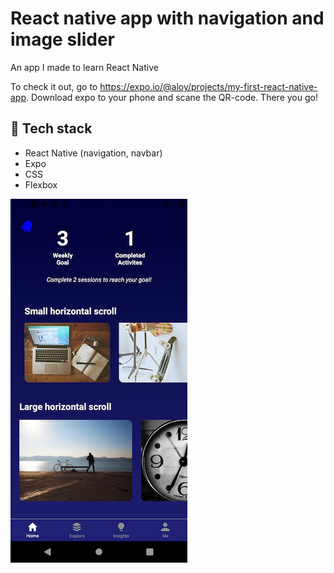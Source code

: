 # React native app with navigation and image slider

An app I made to learn React Native

To check it out, go to https://expo.io/@aloy/projects/my-first-react-native-app. Download expo to your phone and scane the QR-code. There you go!

## 🦄 Tech stack

- React Native (navigation, navbar)
- Expo
- CSS
- Flexbox

![](assets/homescreen.png)
